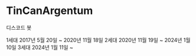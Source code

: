 # TinCanArgentum
디스코드 봇 

1세대 2017년 5월 20일 ~ 2020년 11월 18일
2세대 2020년 11월 19일 ~ 2024년 1월 10일
3세대 2024년 1월 11일 ~ 
